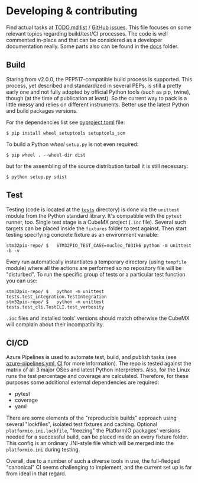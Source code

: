 # Developing & contributing
Find actual tasks at [TODO.md list](/TODO.md) / [GitHub issues](https://github.com/ussserrr/stm32pio/issues). This file focuses on some relevant topics regarding build/test/CI processes. The code is well commented in-place and that can be considered as a developer documentation really. Some parts also can be found in the [docs](/docs) folder.


## Build
Staring from v2.0.0, the PEP517-compatible build process is supported. This process, yet described and standardized in several PEPs, is still a pretty early one and not fully adopted by official Python tools (such as pip, twine), though (at the time of publication at least). So the current way to pack is a little messy and relies on different instruments. Better use the latest Python and build packages versions.

For the dependencies list see [pyproject.toml](/pyproject.toml) file:
```shell script
$ pip install wheel setuptools setuptools_scm
```

To build a Python _wheel_ `setup.py` is not even required:
```shell script
$ pip wheel . --wheel-dir dist
```
but for the assembling of the source distribution tarball it is still necessary:
```shell script
$ python setup.py sdist
```


## Test
Testing (code is located at the [`tests`](/tests) directory) is done via the `unittest` module from the Python standard library. It's compatible with the `pytest` runner, too. Single test stage is a CubeMX project (`.ioc` file). Several such targets can be placed inside the `fixtures` folder to test against. Then start testing specifying concrete fixture as an environment variable:
```shell script
stm32pio-repo/ $   STM32PIO_TEST_CASE=nucleo_f031k6 python -m unittest -b -v
```
Every run automatically instantiates a temporary directory (using `tempfile` module) where all the actions are performed so no repository file will be "disturbed". To run the specific group of tests or a particular test function you can use:
```shell script
stm32pio-repo/ $   python -m unittest tests.test_integration.TestIntegration
stm32pio-repo/ $   python -m unittest tests.test_cli.TestCLI.test_verbosity
```
`.ioc` files and installed tools' versions should match otherwise the CubeMX will complain about their incompatibility.


## CI/CD
Azure Pipelines is used to automate test, build, and publish tasks (see [azure-pipelines.yml](/azure-pipelines.yml), [CI](/CI) for more information). The repo is tested against the matrix of all 3 major OSes and latest Python interpreters. Also, for the Linux runs the test percentage and coverage are calculated. Therefore, for these purposes some additional external dependencies are required:
  - pytest
  - coverage
  - yaml
  
There are some elements of the "reproducible builds" approach using several "lockfiles", isolated test fixtures and caching. Optional `platformio.ini.lockfile`, "freezing" the PlatformIO packages' versions needed for a successful build, can be placed inside an every fixture folder. This config is an ordinary .INI-style file which will be merged into the `platformio.ini` during testing.

Overall, due to a number of such a diverse tools in use, the full-fledged "canonical" CI seems challenging to implement, and the current set up is far from ideal in that regard.
